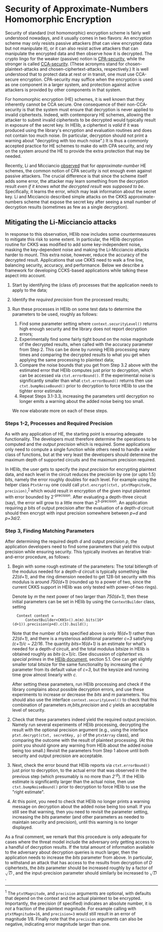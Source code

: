# Security of Approximate-Numbers Homomorphic Encryption

Security of standard (not homomorphic) encryption scheme is fairly well understood nowadays, and it usually comes in two flavors: An encryption scheme may only resists passive attackers (that can view encrypted data but not manipulate it), or it can also resist active attackers that can manipulate the encrypted data and then observe how it is decrypted.
The crypto lingo for the weaker (passive) notion is [CPA-security](https://en.wikipedia.org/wiki/Chosen-plaintext_attack), while the stronger is called [CCA-security](https://en.wikipedia.org/wiki/Chosen-ciphertext_attack). (These acronyms stand for chosen-plaintext-attacks and chosen-ciphertext-attacks, respectively.)
It is well understood that to protect data at rest or in transit, one must use CCA-secure encryption. CPA-security may suffice when the encryption is used as one component in a larger system, and protection against active attackers is provided by other components in that system.

For homomorphic encryption (HE) schemes, it is well known that they inherently cannot be CCA secure. One consequence of their non-CCA-security is that the system must ensure that decryption is never applied to invalid ciphertexts. Indeed, with contemporary HE schemes, allowing the attacker to submit invalid ciphertexts to be decrypted would typically result in exposure of the secret key. In HElib, a ciphertext is *valid* if it was produced using the library's encryption and evaluation routines and does not contain too much noise. (In particular, decryption should not print a warning about "decrypting with too much noise".) It is thus a commonly accepted practice for HE schemes to make do with CPA security, and rely on the system around the HE to provide the extra protection that may be needed.

Recently, Li and Micciancio [observed](https://eprint.iacr.org/2020/1533.pdf) that for *approximate-number* HE schemes, the common notion of CPA security is not enough even against passive attackers. The crucial difference is that since the scheme itself adds some error, the attacker may learn something from the decryption result *even if it knows what the decrypted result was supposed to be*. Specifically, it learns the error, which may leak information about the secret key. Li and Micciancio described simple attacks on the CKKS approximate-numbers scheme that expose the secret key after seeing a small number of decryption results (sometimes as few as a single decryption).

## Mitigating the Li-Micciancio attacks

In response to this observation, HElib now includes some countermeasures to mitigate this risk to some extent. In particular, the HElib decryption routine for CKKS was modified to add some key-independent noise, masking the key-dependent noise and making the Li-Micciancio attacks harder to mount. This extra noise, however, reduce the accuracy of the decrypted result. Applications that use CKKS need to walk a fine line, balancing security, accuracy, and performance. Below we describe a framework for developing CCKS-based applications while talking these aspect into account.

1. Start by identifying the (class of) processes that the application needs to apply to the data;
2. Identify the *required precision* from the processed results;
3. Run these processes in HElib on some test data to determine the parameters to be used, roughly as follows:
   1. Find some parameter setting where `context.securityLevel()` returns high enough security and the library does not report decryption errors;
   2. Experimentally find some fairly tight bound on the noise magnitude of the decrypted results, when called with the accuracy parameter from Step 2. This can be done by running HElib processing many times and comparing the decrypted results to what you get when applying the same processing to plaintext data;
   3. Compare the noise bounds that you get from Step 3.2 above with the estimated error that HElib computes just prior to decryption, which can be accessed via `ctxt.errorBound()`. If the experimental noise is significantly smaller than what `ctxt.errorBound()` returns then use `ctxt.bumpNoiseBound()` prior to decryption to force HElib to use the tighter error estimate.
   4. Repeat Steps 3.1-3.3, increasing the parameters until decryption no longer emits a warning about the added noise being too small.

   We now elaborate more on each of these steps.

### Steps 1-2, Processes and Required Precision

As with any application of HE, the starting point is ensuring adequate functionality. The developers must therefore determine the operations to be computed and the *output precision* which is required. Some applications only need to compute a single function while others need to handle a wider class of functions, but at the very least the developers should determine the maximum depth of supported circuits and the maximum precision required.

In HElib, the user gets to specify the *input precision* for encrypting plaintext data, and each level in the circuit reduces the precision by one (or upto 1.5) bits, namely the error roughly doubles for each level. For example using the helper class `PtxtArray` one could call `ptxt.encrypt(ctxt, ptxtMagnitude, precision)`,<sup>[1](#optPrecision)</sup> which would result in encryption of the given input plaintext with error bounded by 2<sup>-precision</sup>.
After evaluating a depth-three circuit (say), the error will grow to a little more than 2<sup>3-precision</sup>. An application requiring *p* bits of output precision after the evaluation of a depth-*d* circuit should then encrypt with input precision somewhere between *p+d* and *p+3d/2*.

### Step 3, Finding Matching Parameters

After determining the required depth *d* and output precision *p*, the application developers need to find some parameters that yield this output precision while ensuring security. This typically involves an iterative trial-and-error procedure, as follows:

1. Begin with some rough estimate of the parameters: The total bitlength of the modulus needed for a depth-*d* circuit is typically something like *22(d+1)*, and the ring dimension needed to get 128-bit security with this modulus is around *750(d+1)* (rounded up to a power of two, since the current CKKS support in HElib was only tested with power-of-two rings).

   Denote by *m* the next power of two larger than *750(d+1)*, then these initial parameters can be set in HElib by using the `ContextBuilder` class, setting
   ```
     Context context =
         ContextBuilder<CKKS>().m(m).bits(16*(d+1)).precision(p+d).c(3).build();
   ```
   Note that the number of bits specified above is only *16(d+1)* rather than *22(d+1)*, and there is a mysterious additional parameter *c=3* satisfying *(c+1)/c ~ 22/16*. The quantity *bits=16(d+1)* is an estimate for what's needed for a depth-*d* circuit, and the total modulus bitsize in HElib is obtained roughly as *bits&middot;(c+1)/c*. (See discussion of *ciphertext vs. special primes* in the [HElib document](https://eprint.iacr.org/2020/1481), section 5.1. One can get slightly smaller total bitsize for the same functionality by increasing the *c* parameter from its default value of *c=3*, but the keysize and running time grow almost linearly with *c*.

   After setting these parameters, run HElib processing and check if the library complains about possible decryption errors, and use these experiments to increase or decrease the *bits* and *m* parameters. You should also use the interface `context.securityLevel()` to check that this combination of parameters *m,bits,precision* and *c* yields an acceptable level of security.

2. Check that these parameters indeed yield the required output precision. Namely run several experiments of HElib processing, decrypting the result with the optional precision argument (e.g., using the interface `ptxt.decrypt(ctxt, secretKey, p)` of the `ptxtArray` class), and comparing the outcome with the result of plaintext processing. (At this point you should ignore any warning from HEib about the added noise being too small.) Revisit the parameters from Step 1 above until both security and output precision are acceptable.

3. Next, check the error bound that HElib reports via `ctxt.errorBound()` just prior to decryption, to the actual error that was observed in the previous step (which presumably is no more than *2<sup>-p</sup>*). If the HElib estimate is significantly larger than the actual noise, then use `ctxt.bumpNoiseBound()` prior to decryption to force HElib to use the "right estimate".

4. At this point, you need to check that HElib no longer prints a warning message on decryption about the added noise being too small. If you still see that warning, then you need to revisit the parameter setting, increasing the *bits* parameter (and other parameters as needed to maintain security and precision), until this warning is no longer displayed.

As a final comment, we remark that this procedure is only adequate for cases where the threat model include the adversary only getting access to a handful of decryption results. If the total amount of information available to the adversary about decryption queries is much larger, then the application needs to increase the *bits* parameter from above. In particular, to withstand an attack that has access to the results from decryption of *D* ciphertexts, the *bits* parameter should be increased roughly by a factor of *<math><msqrt><mi>D</mi></msqrt></math>*, and the input-precision parameter should similarly be increased to *<math><msqrt><mi>D</mi></msqrt>(p+d)</math>*.

---------------------------------------
<a name="optPrecision"><sup>1</sup></a>
The `ptxtMagnitude`, and `precision` arguments are optional, with defaults that depend on the context and the actual plaintext to be encrypted. Importantly, the precision (if specified) indicates an absolute number, it is *not* a fraction of the plaintext magnitude. For example calling with `ptxtMagnitude=16`, and `precision=3` would still result in an error of magnitude 1/8. Finally note that the `precision` arguments can also be negative, indicating error magnitude larger than one.
